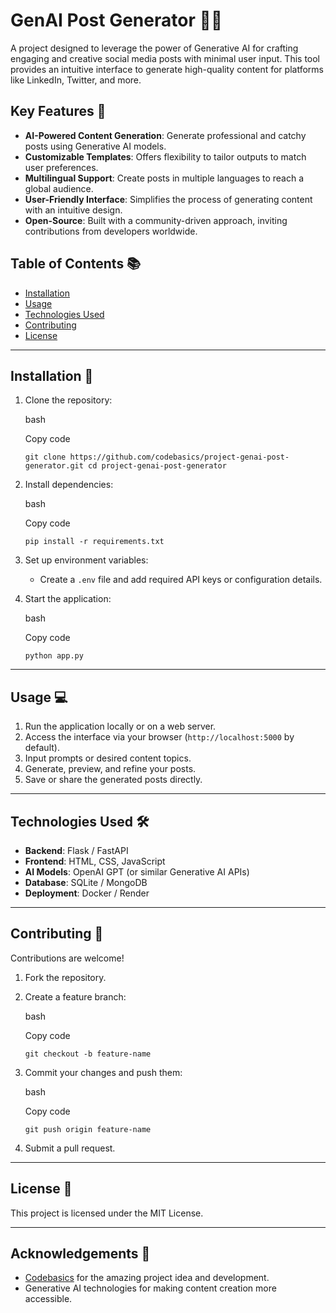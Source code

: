 GenAI Post Generator 📄✨
========================

A project designed to leverage the power of Generative AI for crafting engaging and creative social media posts with minimal user input. This tool provides an intuitive interface to generate high-quality content for platforms like LinkedIn, Twitter, and more.

Key Features 🚀
---------------

-   **AI-Powered Content Generation**: Generate professional and catchy posts using Generative AI models.
-   **Customizable Templates**: Offers flexibility to tailor outputs to match user preferences.
-   **Multilingual Support**: Create posts in multiple languages to reach a global audience.
-   **User-Friendly Interface**: Simplifies the process of generating content with an intuitive design.
-   **Open-Source**: Built with a community-driven approach, inviting contributions from developers worldwide.

Table of Contents 📚
--------------------

-   [Installation](#installation)
-   [Usage](#usage)
-   [Technologies Used](#technologies-used)
-   [Contributing](#contributing)
-   [License](#license)

* * * * *

Installation 🔧
---------------

1.  Clone the repository:

    bash

    Copy code

    `git clone https://github.com/codebasics/project-genai-post-generator.git
    cd project-genai-post-generator`

2.  Install dependencies:

    bash

    Copy code

    `pip install -r requirements.txt`

3.  Set up environment variables:

    -   Create a `.env` file and add required API keys or configuration details.
4.  Start the application:

    bash

    Copy code

    `python app.py`

* * * * *

Usage 💻
--------

1.  Run the application locally or on a web server.
2.  Access the interface via your browser (`http://localhost:5000` by default).
3.  Input prompts or desired content topics.
4.  Generate, preview, and refine your posts.
5.  Save or share the generated posts directly.

* * * * *

Technologies Used 🛠️
---------------------

-   **Backend**: Flask / FastAPI
-   **Frontend**: HTML, CSS, JavaScript
-   **AI Models**: OpenAI GPT (or similar Generative AI APIs)
-   **Database**: SQLite / MongoDB
-   **Deployment**: Docker / Render

* * * * *

Contributing 🤝
---------------

Contributions are welcome!

1.  Fork the repository.
2.  Create a feature branch:

    bash

    Copy code

    `git checkout -b feature-name`

3.  Commit your changes and push them:

    bash

    Copy code

    `git push origin feature-name`

4.  Submit a pull request.

* * * * *

License 📜
----------

This project is licensed under the MIT License.

* * * * *

Acknowledgements 🙌
-------------------

-   [Codebasics](https://github.com/codebasics) for the amazing project idea and development.
-   Generative AI technologies for making content creation more accessible.
